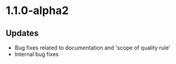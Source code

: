 # 1.1.0-alpha2

## Updates

- Bug fixes related to documentation and 'scope of quality rule'
- Internal bug fixes


